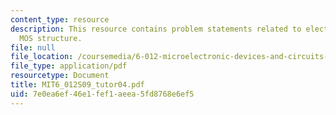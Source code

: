 ```yaml
---
content_type: resource
description: This resource contains problem statements related to electrostatics of
  MOS structure.
file: null
file_location: /coursemedia/6-012-microelectronic-devices-and-circuits-spring-2009/7e0ea6ef46e1fef1aeea5fd8768e6ef5_MIT6_012S09_tutor04.pdf
file_type: application/pdf
resourcetype: Document
title: MIT6_012S09_tutor04.pdf
uid: 7e0ea6ef-46e1-fef1-aeea-5fd8768e6ef5
---
```

